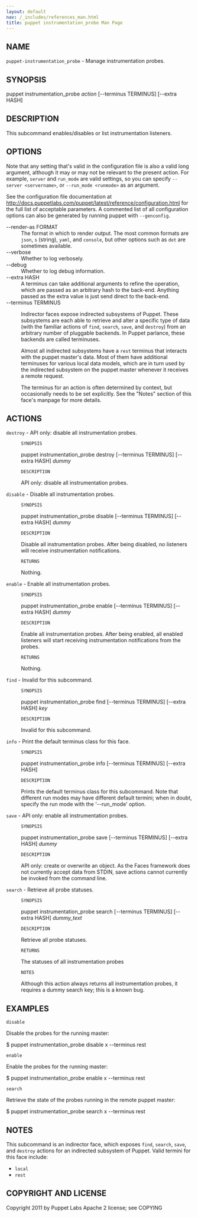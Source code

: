 ```yaml
---
layout: default
nav: /_includes/references_man.html
title: puppet instrumentation_probe Man Page
---
```


<div class='mp'>
<h2 id="NAME">NAME</h2>
<p class="man-name">
  <code>puppet-instrumentation_probe</code> - <span class="man-whatis">Manage instrumentation probes.</span>
</p>

<h2 id="SYNOPSIS">SYNOPSIS</h2>

<p>puppet instrumentation_probe <var>action</var> [--terminus TERMINUS] [--extra HASH]</p>

<h2 id="DESCRIPTION">DESCRIPTION</h2>

<p>This subcommand enables/disables or list instrumentation listeners.</p>

<h2 id="OPTIONS">OPTIONS</h2>

<p>Note that any setting that's valid in the configuration
file is also a valid long argument, although it may or may not be
relevant to the present action. For example, <code>server</code> and <code>run_mode</code> are valid
settings, so you can specify <code>--server &lt;servername></code>, or
<code>--run_mode &lt;runmode></code> as an argument.</p>

<p>See the configuration file documentation at
<a href="http://docs.puppetlabs.com/puppet/latest/reference/configuration.html" data-bare-link="true">http://docs.puppetlabs.com/puppet/latest/reference/configuration.html</a> for the
full list of acceptable parameters. A commented list of all
configuration options can also be generated by running puppet with
<code>--genconfig</code>.</p>

<dl>
<dt>--render-as FORMAT</dt><dd>The format in which to render output. The most common formats are <code>json</code>,
<code>s</code> (string), <code>yaml</code>, and <code>console</code>, but other options such as <code>dot</code> are
sometimes available.</dd>
<dt>--verbose</dt><dd>Whether to log verbosely.</dd>
<dt class="flush">--debug</dt><dd>Whether to log debug information.</dd>
<dt>--extra HASH</dt><dd>A terminus can take additional arguments to refine the operation, which
are passed as an arbitrary hash to the back-end.  Anything passed as
the extra value is just send direct to the back-end.</dd>
<dt>--terminus TERMINUS</dt><dd><p>Indirector faces expose indirected subsystems of Puppet. These
subsystems are each able to retrieve and alter a specific type of data
(with the familiar actions of <code>find</code>, <code>search</code>, <code>save</code>, and <code>destroy</code>)
from an arbitrary number of pluggable backends. In Puppet parlance,
these backends are called terminuses.</p>

<p>Almost all indirected subsystems have a <code>rest</code> terminus that interacts
with the puppet master's data. Most of them have additional terminuses
for various local data models, which are in turn used by the indirected
subsystem on the puppet master whenever it receives a remote request.</p>

<p>The terminus for an action is often determined by context, but
occasionally needs to be set explicitly. See the "Notes" section of this
face's manpage for more details.</p></dd>
</dl>


<h2 id="ACTIONS">ACTIONS</h2>

<dl>
<dt><code>destroy</code> - API only: disable all instrumentation probes.</dt><dd><p><code>SYNOPSIS</code></p>

<p>puppet instrumentation_probe destroy [--terminus TERMINUS]
[--extra HASH]
<var>dummy</var></p>

<p><code>DESCRIPTION</code></p>

<p>API only: disable all instrumentation probes.</p></dd>
<dt><code>disable</code> - Disable all instrumentation probes.</dt><dd><p><code>SYNOPSIS</code></p>

<p>puppet instrumentation_probe disable [--terminus TERMINUS]
[--extra HASH]
<var>dummy</var></p>

<p><code>DESCRIPTION</code></p>

<p>Disable all instrumentation probes. After being disabled, no listeners
will receive instrumentation notifications.</p>

<p><code>RETURNS</code></p>

<p>Nothing.</p></dd>
<dt><code>enable</code> - Enable all instrumentation probes.</dt><dd><p><code>SYNOPSIS</code></p>

<p>puppet instrumentation_probe enable [--terminus TERMINUS]
[--extra HASH]
<var>dummy</var></p>

<p><code>DESCRIPTION</code></p>

<p>Enable all instrumentation probes. After being enabled, all enabled listeners
will start receiving instrumentation notifications from the probes.</p>

<p><code>RETURNS</code></p>

<p>Nothing.</p></dd>
<dt><code>find</code> - Invalid for this subcommand.</dt><dd><p><code>SYNOPSIS</code></p>

<p>puppet instrumentation_probe find [--terminus TERMINUS] [--extra HASH] <var>key</var></p>

<p><code>DESCRIPTION</code></p>

<p>Invalid for this subcommand.</p></dd>
<dt><code>info</code> - Print the default terminus class for this face.</dt><dd><p><code>SYNOPSIS</code></p>

<p>puppet instrumentation_probe info [--terminus TERMINUS] [--extra HASH]</p>

<p><code>DESCRIPTION</code></p>

<p>Prints the default terminus class for this subcommand. Note that different
run modes may have different default termini; when in doubt, specify the
run mode with the '--run_mode' option.</p></dd>
<dt><code>save</code> - API only: enable all instrumentation probes.</dt><dd><p><code>SYNOPSIS</code></p>

<p>puppet instrumentation_probe save [--terminus TERMINUS] [--extra HASH] <var>dummy</var></p>

<p><code>DESCRIPTION</code></p>

<p>API only: create or overwrite an object. As the Faces framework does not
currently accept data from STDIN, save actions cannot currently be invoked
from the command line.</p></dd>
<dt><code>search</code> - Retrieve all probe statuses.</dt><dd><p><code>SYNOPSIS</code></p>

<p>puppet instrumentation_probe search [--terminus TERMINUS]
[--extra HASH]
<var>dummy_text</var></p>

<p><code>DESCRIPTION</code></p>

<p>Retrieve all probe statuses.</p>

<p><code>RETURNS</code></p>

<p>The statuses of all instrumentation probes</p>

<p><code>NOTES</code></p>

<p>Although this action always returns all instrumentation probes, it requires a dummy search
key; this is a known bug.</p></dd>
</dl>


<h2 id="EXAMPLES">EXAMPLES</h2>

<p><code>disable</code></p>

<p>Disable the probes for the running master:</p>

<p>$ puppet instrumentation_probe disable x --terminus rest</p>

<p><code>enable</code></p>

<p>Enable the probes for the running master:</p>

<p>$ puppet instrumentation_probe enable x --terminus rest</p>

<p><code>search</code></p>

<p>Retrieve the state of the probes running in the remote puppet master:</p>

<p>$ puppet instrumentation_probe search x --terminus rest</p>

<h2 id="NOTES">NOTES</h2>

<p>This subcommand is an indirector face, which exposes <code>find</code>, <code>search</code>, <code>save</code>,
and <code>destroy</code> actions for an indirected subsystem of Puppet. Valid termini for
this face include:</p>

<ul>
<li><code>local</code></li>
<li><code>rest</code></li>
</ul>


<h2 id="COPYRIGHT-AND-LICENSE">COPYRIGHT AND LICENSE</h2>

<p>Copyright 2011 by Puppet Labs
Apache 2 license; see COPYING</p>

</div>
